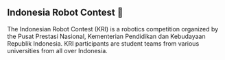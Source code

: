 ## Indonesia Robot Contest 🤖

The Indonesian Robot Contest (KRI) is a robotics competition organized by the Pusat Prestasi Nasional, Kementerian Pendidikan dan Kebudayaan Republik Indonesia.
KRI participants are student teams from various universities from all over Indonesia.
